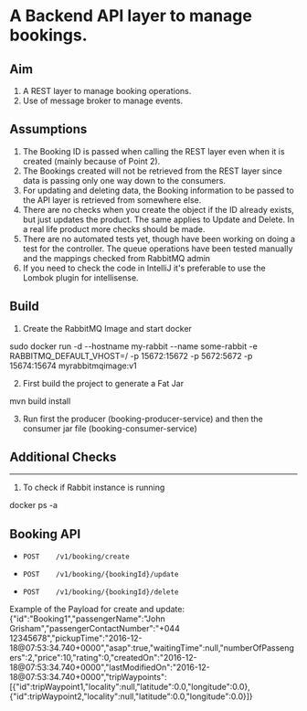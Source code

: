 
# A Backend API layer to manage bookings.

## Aim
1. A REST layer to manage booking operations.
2. Use of message broker to manage events.

## Assumptions
1. The Booking ID is passed when calling the REST layer even when it is created (mainly because of Point 2).
2. The Bookings created will not be retrieved from the REST layer since data is passing only one way down to the consumers.
3. For updating and deleting data, the Booking information to be passed to the API layer is retrieved from somewhere else.
4. There are no checks when you create the object if the ID already exists, but just updates the product. The same applies to Update and Delete.
In a real life product more checks should be made.
5. There are no automated tests yet, though have been working on doing a test for the controller. The queue operations have been tested manually and the mappings checked from RabbitMQ admin
6. If you need to check the code in IntelliJ it's preferable to use the Lombok plugin for intellisense.

## Build

1. Create the RabbitMQ Image and start docker

sudo docker run -d --hostname my-rabbit --name some-rabbit -e RABBITMQ_DEFAULT_VHOST=/ -p 15672:15672 -p 5672:5672 -p 15674:15674 myrabbitmqimage:v1

2. First build the project  to generate a Fat Jar

mvn build install

3. Run first the producer (booking-producer-service) and then the consumer jar file (booking-consumer-service)


## Additional Checks
-----------------
1. To check if Rabbit instance is running

docker ps -a

## Booking API

 - `POST    /v1/booking/create`

 - `POST    /v1/booking/{bookingId}/update`

 - `POST    /v1/booking/{bookingId}/delete`


 Example of the Payload for create and update:
 {"id":"Booking1","passengerName":"John Grisham","passengerContactNumber":"+044 12345678","pickupTime":"2016-12-18@07:53:34.740+0000","asap":true,"waitingTime":null,"numberOfPassengers":2,"price":10,"rating":0,"createdOn":"2016-12-18@07:53:34.740+0000","lastModifiedOn":"2016-12-18@07:53:34.740+0000","tripWaypoints":[{"id":tripWaypoint1,"locality":null,"latitude":0.0,"longitude":0.0},{"id":tripWaypoint2,"locality":null,"latitude":0.0,"longitude":0.0}]}
